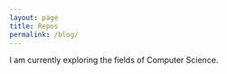 ```yaml
---
layout: page
title: Repos
permalink: /blog/
---
```

I am currently exploring the fields of Computer Science.
